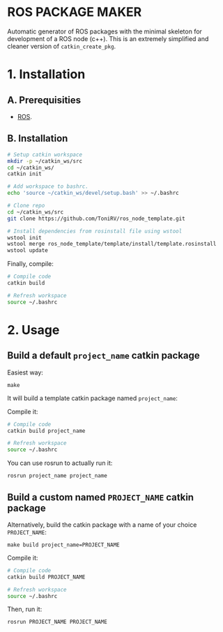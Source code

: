 # ROS PACKAGE MAKER

Automatic generator of ROS packages with the minimal skeleton for development of a ROS node (c++). This is an extremely simplified and cleaner version of `catkin_create_pkg`.

# 1. Installation

## A. Prerequisities

- [ROS](https://www.ros.org/install/).

## B. Installation

```bash
# Setup catkin workspace
mkdir -p ~/catkin_ws/src
cd ~/catkin_ws/
catkin init

# Add workspace to bashrc.
echo 'source ~/catkin_ws/devel/setup.bash' >> ~/.bashrc

# Clone repo
cd ~/catkin_ws/src
git clone https://github.com/ToniRV/ros_node_template.git

# Install dependencies from rosinstall file using wstool
wstool init
wstool merge ros_node_template/template/install/template.rosinstall
wstool update
```

Finally, compile:

```bash
# Compile code
catkin build

# Refresh workspace
source ~/.bashrc
```

# 2. Usage

## Build a default `project_name` catkin package

Easiest way:
```
make 
```

It will build a template catkin package named `project_name`:

Compile it:
```bash
# Compile code
catkin build project_name

# Refresh workspace
source ~/.bashrc
```

You can use rosrun to actually run it:
```
rosrun project_name project_name
```

## Build a custom named `PROJECT_NAME` catkin package

Alternatively, build the catkin package with a name of your choice `PROJECT_NAME`:
```
make build project_name=PROJECT_NAME
```

Compile it:
```bash
# Compile code
catkin build PROJECT_NAME

# Refresh workspace
source ~/.bashrc
```

Then, run it:
```
rosrun PROJECT_NAME PROJECT_NAME
```

